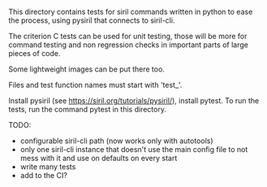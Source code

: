 This directory contains tests for siril commands written in python to ease the
process, using pysiril that connects to siril-cli.

The criterion C tests can be used for unit testing, those will be more for
command testing and non regression checks in important parts of large pieces of
code.

Some lightweight images can be put there too.

Files and test function names must start with 'test_'.

Install pysiril (see https://siril.org/tutorials/pysiril/), install pytest. To
run the tests, run the command pytest in this directory.

TODO:
* configurable siril-cli path (now works only with autotools)
* only one siril-cli instance that doesn't use the main config file to not mess
  with it and use on defaults on every start
* write many tests
* add to the CI?
